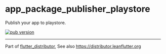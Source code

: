 # app_package_publisher_playstore

Publish your app to playstore.

[![pub version][pub-image]][pub-url]

[pub-image]: https://img.shields.io/pub/v/app_package_publisher_playstore.svg
[pub-url]: https://pub.dev/packages/app_package_publisher_playstore

---

Part of [flutter_distributor](https://github.com/leanflutter/flutter_distributor), See also https://distributor.leanflutter.org